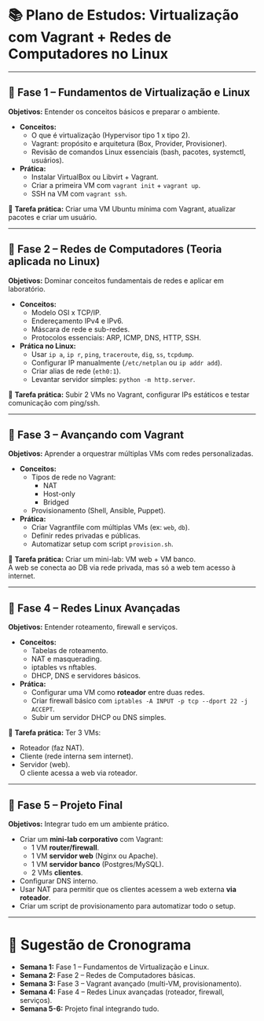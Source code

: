# 📚 Plano de Estudos: Virtualização com Vagrant + Redes de Computadores no Linux

---

## 🔹 Fase 1 – Fundamentos de Virtualização e Linux
**Objetivos:** Entender os conceitos básicos e preparar o ambiente.  
- **Conceitos:**
  - O que é virtualização (Hypervisor tipo 1 x tipo 2).
  - Vagrant: propósito e arquitetura (Box, Provider, Provisioner).
  - Revisão de comandos Linux essenciais (bash, pacotes, systemctl, usuários).
- **Prática:**
  - Instalar VirtualBox ou Libvirt + Vagrant.
  - Criar a primeira VM com `vagrant init` + `vagrant up`.
  - SSH na VM com `vagrant ssh`.

📌 **Tarefa prática:** Criar uma VM Ubuntu mínima com Vagrant, atualizar pacotes e criar um usuário.

---

## 🔹 Fase 2 – Redes de Computadores (Teoria aplicada no Linux)
**Objetivos:** Dominar conceitos fundamentais de redes e aplicar em laboratório.  
- **Conceitos:**
  - Modelo OSI x TCP/IP.
  - Endereçamento IPv4 e IPv6.
  - Máscara de rede e sub-redes.
  - Protocolos essenciais: ARP, ICMP, DNS, HTTP, SSH.
- **Prática no Linux:**
  - Usar `ip a`, `ip r`, `ping`, `traceroute`, `dig`, `ss`, `tcpdump`.
  - Configurar IP manualmente (`/etc/netplan` ou `ip addr add`).
  - Criar alias de rede (`eth0:1`).
  - Levantar servidor simples: `python -m http.server`.

📌 **Tarefa prática:** Subir 2 VMs no Vagrant, configurar IPs estáticos e testar comunicação com ping/ssh.

---

## 🔹 Fase 3 – Avançando com Vagrant
**Objetivos:** Aprender a orquestrar múltiplas VMs com redes personalizadas.  
- **Conceitos:**
  - Tipos de rede no Vagrant:
    - NAT
    - Host-only
    - Bridged
  - Provisionamento (Shell, Ansible, Puppet).
- **Prática:**
  - Criar Vagrantfile com múltiplas VMs (ex: `web`, `db`).
  - Definir redes privadas e públicas.
  - Automatizar setup com script `provision.sh`.

📌 **Tarefa prática:** Criar um mini-lab: VM web + VM banco.  
A web se conecta ao DB via rede privada, mas só a web tem acesso à internet.

---

## 🔹 Fase 4 – Redes Linux Avançadas
**Objetivos:** Entender roteamento, firewall e serviços.  
- **Conceitos:**
  - Tabelas de roteamento.
  - NAT e masquerading.
  - iptables vs nftables.
  - DHCP, DNS e servidores básicos.
- **Prática:**
  - Configurar uma VM como **roteador** entre duas redes.
  - Criar firewall básico com `iptables -A INPUT -p tcp --dport 22 -j ACCEPT`.
  - Subir um servidor DHCP ou DNS simples.

📌 **Tarefa prática:** Ter 3 VMs:  
- Roteador (faz NAT).  
- Cliente (rede interna sem internet).  
- Servidor (web).  
O cliente acessa a web via roteador.

---

## 🔹 Fase 5 – Projeto Final
**Objetivos:** Integrar tudo em um ambiente prático.  
- Criar um **mini-lab corporativo** com Vagrant:  
  - 1 VM **router/firewall**.  
  - 1 VM **servidor web** (Nginx ou Apache).  
  - 1 VM **servidor banco** (Postgres/MySQL).  
  - 2 VMs **clientes**.  
- Configurar DNS interno.  
- Usar NAT para permitir que os clientes acessem a web externa **via roteador**.  
- Criar um script de provisionamento para automatizar todo o setup.  

---

# 📅 Sugestão de Cronograma
- **Semana 1:** Fase 1 – Fundamentos de Virtualização e Linux.  
- **Semana 2:** Fase 2 – Redes de Computadores básicas.  
- **Semana 3:** Fase 3 – Vagrant avançado (multi-VM, provisionamento).  
- **Semana 4:** Fase 4 – Redes Linux avançadas (roteador, firewall, serviços).  
- **Semana 5-6:** Projeto final integrando tudo.  

